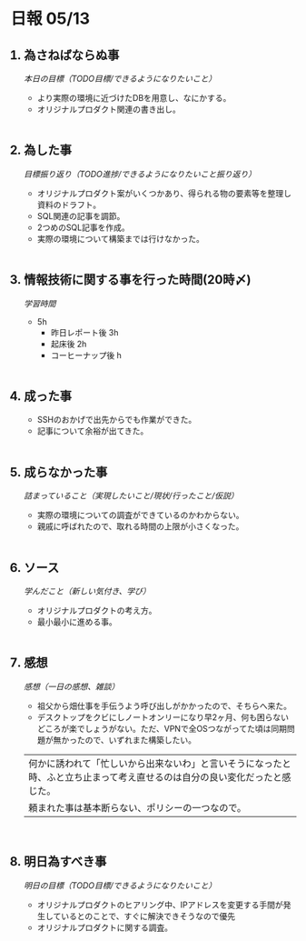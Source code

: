 # 日報 05/13


<ol>

## <li>為さねばならぬ事</li>

*本日の目標（TODO目標/できるようになりたいこと）*

  - より実際の環境に近づけたDBを用意し、なにかする。
  - オリジナルプロダクト関連の書き出し。

<br>

## <li>為した事</li>

*目標振り返り（TODO進捗/できるようになりたいこと振り返り）*

  - オリジナルプロダクト案がいくつかあり、得られる物の要素等を整理し資料のドラフト。
  - SQL関連の記事を調節。
  - 2つめのSQL記事を作成。
  - 実際の環境について構築までは行けなかった。

<br>


## <li>情報技術に関する事を行った時間(20時〆)</li>

*学習時間*

  - 5h
    - 昨日レポート後 3h
    - 起床後 2h
    - コーヒーナップ後 h

<br>


## <li>成った事</li>

  - SSHのおかげで出先からでも作業ができた。
  - 記事について余裕が出てきた。

<br>


## <li>成らなかった事</li>

*詰まっていること（実現したいこと/現状/行ったこと/仮説）*

  - 実際の環境についての調査ができているのかわからない。
  - 親戚に呼ばれたので、取れる時間の上限が小さくなった。

<br>

## <li>ソース</li>

*学んだこと（新しい気付き、学び）*

  - オリジナルプロダクトの考え方。
  - 最小最小に進める事。

<br>


## <li>感想</li>

*感想（一日の感想、雑談）*

  - 祖父から畑仕事を手伝うよう呼び出しがかかったので、そちらへ来た。
  - デスクトップをクビにしノートオンリーになり早2ヶ月、何も困らないどころが楽でしょうがない。ただ、VPNで全OSつながってた頃は同期問題が無かったので、いずれまた構築したい。

  ||
  |-|
  |何かに誘われて「忙しいから出来ないわ」と言いそうになったと時、ふと立ち止まって考え直せるのは自分の良い変化だったと感じた。|
  |頼まれた事は基本断らない、ポリシーの一つなので。|

  <!-- 何故ここに来たのか、何の為にやっているのか -->
  <!-- 楽しんで生きてなきゃ骨折り損 -->


<br>


## <li>明日為すべき事</li>

*明日の目標（TODO目標/できるようになりたいこと）*

  - オリジナルプロダクトのヒアリング中、IPアドレスを変更する手間が発生しているとのことで、すぐに解決できそうなので優先
  - オリジナルプロダクトに関する調査。

<!-- end -->

<br>

</ol>



